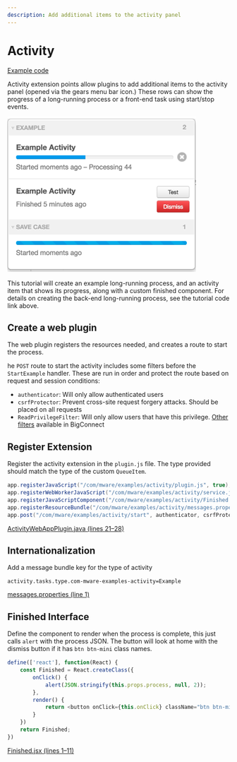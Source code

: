 ```yaml
---
description: Add additional items to the activity panel
---
```


# Activity

[Example code](https://github.com/mware-solutions/doc-examples/tree/master/extension-activity)

Activity extension points allow plugins to add additional items to the activity panel \(opened via the gears menu bar icon.\) These rows can show the progress of a long-running process or a front-end task using start/stop events.

![](../../.gitbook/assets/image%20%2825%29.png)

This tutorial will create an example long-running process, and an activity item that shows its progress, along with a custom finished component. For details on creating the back-end long-running process, see the tutorial code link above.

## Create a web plugin

The web plugin registers the resources needed, and creates a route to start the process.

he `POST` route to start the activity includes some filters before the `StartExample` handler. These are run in order and protect the route based on request and session conditions:

* `authenticator`: Will only allow authenticated users
* `csrfProtector`: Prevent cross-site request forgery attacks. Should be placed on all requests
* `ReadPrivilegeFilter`: Will only allow users that have this privilege. [Other filters](https://github.com/mware-solutions/bigconnect-web/tree/master/web-base/src/main/java/com/mware/web/privilegeFilters) available in BigConnect

## Register Extension

Register the activity extension in the `plugin.js` file. The type provided should match the type of the custom `QueueItem`.

```java
app.registerJavaScript("/com/mware/examples/activity/plugin.js", true);
app.registerWebWorkerJavaScript("/com/mware/examples/activity/service.js");
app.registerJavaScriptComponent("/com/mware/examples/activity/Finished.jsx");
app.registerResourceBundle("/com/mware/examples/activity/messages.properties");
app.post("/com/mware/examples/activity/start", authenticator, csrfProtector, ReadPrivilegeFilter.class, StartExample.class);
```

[ActivityWebAppPlugin.java \(lines 21–28\)](https://github.com/mware-solutions/doc-examples/blob/master/extension-activity/src/main/java/com/mware/examples/activity/ActivityWebAppPlugin.java#L21-L28)

## Internationalization

Add a message bundle key for the type of activity

```text
activity.tasks.type.com-mware-examples-activity=Example
```

[messages.properties \(line 1\)](https://github.com/mware-solutions/doc-examples/blob/master/extension-activity/src/main/resources/com/mware/examples/activity/messages.properties#L1)

## **Finished Interface**

Define the component to render when the process is complete, this just calls `alert` with the process JSON. The button will look at home with the dismiss button if it has `btn btn-mini` class names.

```javascript
define(['react'], function(React) {
    const Finished = React.createClass({
        onClick() {
            alert(JSON.stringify(this.props.process, null, 2));
        },
        render() {
            return <button onClick={this.onClick} className="btn btn-mini">Test</button>
        }
    })
    return Finished;
})
```

[Finished.jsx \(lines 1–11\)](https://github.com/mware-solutions/doc-examples/blob/master/extension-activity/src/main/resources/com/mware/examples/activity/Finished.jsx#L1-L11)



